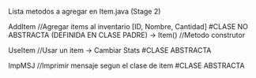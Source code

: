 Lista metodos a agregar en Item.java (Stage 2)

AddItem //Agregar items al inventario [ID, Nombre, Cantidad] #CLASE NO ABSTRACTA (DEFINIDA EN CLASE PADRE) -> Item() //Metodo construtor

UseItem //Usar un item -> Cambiar Stats #CLASE ABSTRACTA

ImpMSJ //Imprimir mensaje segun el clase de item #CLASE ABSTRACTA

